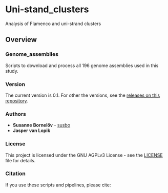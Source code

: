 # Uni-stand_clusters
Analysis of Flamenco and uni-strand clusters

## Overview

### Genome_assemblies

Scripts to download and process all 196 genome assemblies used in this study.

### Version

The current version is 0.1. For other the versions, see the [releases on this repository](https://github.com/susbo/Uni-stand_clusters/releases). 

### Authors

* **Susanne Bornelöv** - [susbo](https://github.com/susbo)
* **Jasper van Lopik**

### License

This project is licensed under the GNU AGPLv3 License - see the [LICENSE](LICENSE) file for details.

### Citation

If you use these scripts and pipelines, please cite:

